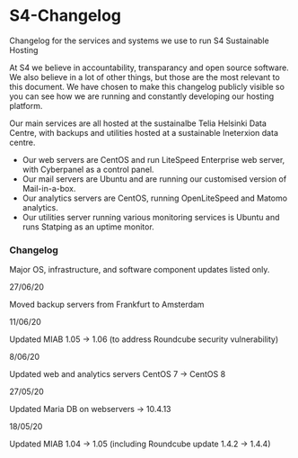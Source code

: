 # S4-Changelog

Changelog for the services and systems we use to run S4 Sustainable Hosting

At S4 we believe in accountability, transparancy and open source software. We also believe in a lot of other things, but those are the most relevant to this document. We have chosen to make this changelog publicly visible so you can see how we are running and constantly developing our hosting platform. 

Our main services are all hosted at the sustainalbe Telia Helsinki Data Centre, with backups and utilities hosted at a sustainable Ineterxion data centre.

* Our web servers are CentOS and run LiteSpeed Enterprise web server, with Cyberpanel as a control panel. 
* Our mail servers are Ubuntu and are running our customised version of Mail-in-a-box. 
* Our analytics servers are CentOS, running OpenLiteSpeed and Matomo analytics.
* Our utilities server running various monitoring services is Ubuntu and runs Statping as an uptime monitor.

### Changelog 

Major OS, infrastructure, and software component updates listed only.

27/06/20

Moved backup servers from Frankfurt to Amsterdam 

11/06/20

Updated MIAB 1.05 -> 1.06 
(to address Roundcube security vulnerability)

8/06/20

Updated web and analytics servers
CentOS 7 -> CentOS 8

27/05/20

Updated Maria DB on webservers -> 10.4.13

18/05/20

Updated MIAB 1.04 -> 1.05 
(including Roundcube update 1.4.2 -> 1.4.4)
